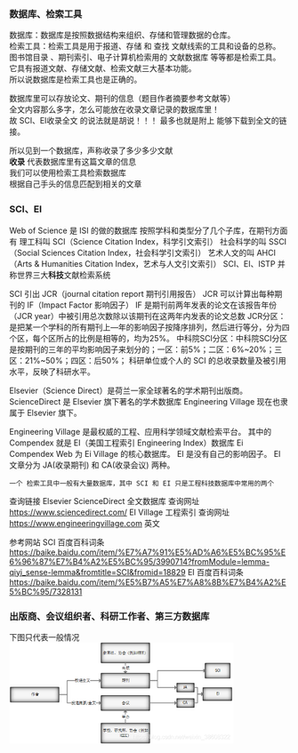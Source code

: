 ### 数据库、检索工具
数据库：数据库是按照数据结构来组织、存储和管理数据的仓库。   
检索工具：检索工具是用于报道、存储 和 查找 文献线索的工具和设备的总称。  
图书馆目录 、期刊索引、电子计算机检索用的 文献数据库 等等都是检索工具。
它具有报道文献、存储文献、检索文献三大基本功能。  
所以说数据库是检索工具也是正确的。

数据库里可以存放论文、期刊的信息（题目作者摘要参考文献等）  
全文内容那么多字，怎么可能放在收录文章记录的数据库里！  
故 SCI、EI收录全文 的说法就是胡说！！！
最多也就是附上 能够下载到全文的链接。    

所以见到一个数据库，声称收录了多少多少文献  
**收录** 代表数据库里有这篇文章的信息  
我们可以使用检索工具检索数据库  
根据自己手头的信息匹配到相关的文章

### SCI、EI
Web of Science 是 ISI 的做的数据库
按照学科和类型分了几个子库，在期刊方面有
理工科叫 SCI（Science Citation Index，科学引文索引）
社会科学的叫 SSCI（Social Sciences Citation Index，社会科学引文索引）
艺术人文的叫 AHCI（Arts & Humanities Citation Index，艺术与人文引文索引）
SCI、EI、ISTP 并称世界三大**科技**文献检索系统

SCI 引出 JCR（journal citation report 期刊引用报告）
JCR 可以计算出每种期刊的 IF（Impact Factor 影响因子）
IF 是期刊前两年发表的论文在该报告年份（JCR year）中被引用总次数除以该期刊在这两年内发表的论文总数
JCR分区：是把某一个学科的所有期刊上—年的影响因子按降序排列，然后进行等分，分为四个区，每个区所占的比例是相等的，均为25%。
中科院SCl分区：中科院SCI分区是按期刊的三年的平均影响因子来划分的；一区：前5%；二区：6%~20%；三区：21%~50%；四区：后50%；
科研单位或个人的 SCI 的总收录数量及被引用水平，反映了科研水平。

Elsevier（Science Direct）是荷兰一家全球著名的学术期刊出版商。
ScienceDirect 是 Elsevier 旗下著名的学术数据库
Engineering Village 现在也隶属于 Elsevier 旗下。

Engineering Village 是最权威的工程、应用科学领域文献检索平台。
其中的 Compendex 就是 EI（美国工程索引 Engineering Index）数据库
Ei Compendex Web 为 Ei Village 的核心数据库。
EI 是没有自己的影响因子。
EI 文章分为 JA(收录期刊) 和 CA(收录会议) 两种。

`一个 检索工具中一般有大量数据库，其中 SCI 和 EI 只是工程科技数据库中常用的两个`

查询链接
Elsevier ScienceDirect 全文数据库 查询网址    
https://www.sciencedirect.com/ 
EI Village 工程索引 查询网址
https://www.engineeringvillage.com  英文  

参考网站
SCI 百度百科词条
https://baike.baidu.com/item/%E7%A7%91%E5%AD%A6%E5%BC%95%E6%96%87%E7%B4%A2%E5%BC%95/3990714?fromModule=lemma-qiyi_sense-lemma&fromtitle=SCI&fromid=18829
EI 百度百科词条
https://baike.baidu.com/item/%E5%B7%A5%E7%A8%8B%E7%B4%A2%E5%BC%95/7328131


### 出版商、会议组织者、科研工作者、第三方数据库
下图只代表一般情况
<img src="./images/paper.png" width="80%"> 

